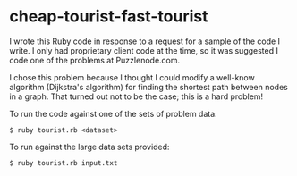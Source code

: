 # cheap-tourist-fast-tourist

I wrote this Ruby code in response to a request for a sample of the code I write. I only had proprietary client code at the time, so it was suggested I code one of the problems at Puzzlenode.com.

I chose this problem because I thought I could modify a well-know algorithm (Dijkstra's algorithm) for finding the shortest path between nodes in a graph. That turned out not to be the case; this is a hard problem!

To run the code against one of the sets of problem data:

```
$ ruby tourist.rb <dataset>
```

To run against the large data sets provided:
```
$ ruby tourist.rb input.txt
```
